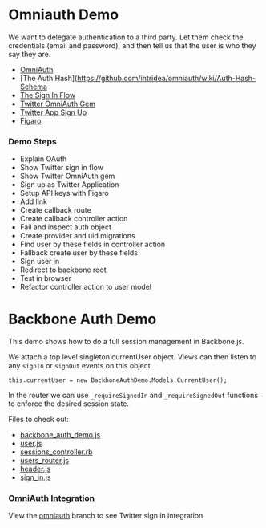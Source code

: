 # Omniauth Demo

We want to delegate authentication to a third party. Let them check the credentials (email and password), and then tell us that the user is who they say they are.

- [OmniAuth](https://github.com/intridea/omniauth)
- [The Auth Hash](https://github.com/intridea/omniauth/wiki/Auth-Hash-Schema
- [The Sign In Flow](https://dev.twitter.com/web/sign-in/desktop-browser)
- [Twitter OmniAuth Gem](https://github.com/arunagw/omniauth-twitter)
- [Twitter App Sign Up](https://apps.twitter.com/)
- [Figaro](https://github.com/laserlemon/figaro)

### Demo Steps
- Explain OAuth
- Show Twitter sign in flow
- Show Twitter OmniAuth gem
- Sign up as Twitter Application
- Setup API keys with Figaro
- Add link
- Create callback route
- Create callback controller action
- Fail and inspect auth object
- Create provider and uid migrations
- Find user by these fields in controller action
- Fallback create user by these fields
- Sign user in
- Redirect to backbone root
- Test in browser
- Refactor controller action to user model

# Backbone Auth Demo

This demo shows how to do a full session management in Backbone.js.

We attach a top level singleton currentUser object. Views can then listen to any `signIn` or `signOut` events on this object.

```
this.currentUser = new BackboneAuthDemo.Models.CurrentUser();
```

In the router we can use `_requireSignedIn` and `_requireSignedOut` functions to enforce the desired session state.

Files to check out:
- [backbone_auth_demo.js](./app/assets/javascripts/backbone_auth_demo.js)
- [user.js](./app/assets/javascripts/models/user.js)
- [sessions_controller.rb](./app/controllers/api/sessions_controller.rb)
- [users_router.js](./app/assets/javascripts/routers/users_router.js)
- [header.js](./app/assets/javascripts/views/shared/header.js)
- [sign_in.js](./app/assets/javascripts/views/shared/sign_in.js)

### OmniAuth Integration

View the [omniauth](https://github.com/jonathanlemuel/backbone-auth-demo/tree/omniauth) branch to see Twitter sign in integration.